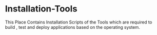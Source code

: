 # Installation-Tools

This Place Contains Installation Scripts of the Tools which are required to build , test and deploy applications based on the operating system.

